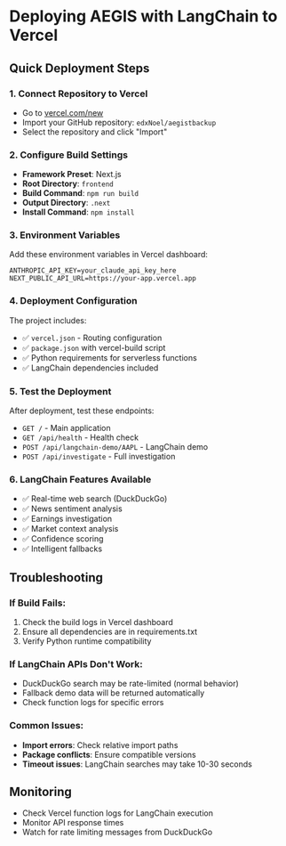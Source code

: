 # Deploying AEGIS with LangChain to Vercel

## Quick Deployment Steps

### 1. Connect Repository to Vercel
- Go to [vercel.com/new](https://vercel.com/new)
- Import your GitHub repository: `edxNoel/aegistbackup`
- Select the repository and click "Import"

### 2. Configure Build Settings
- **Framework Preset**: Next.js
- **Root Directory**: `frontend`
- **Build Command**: `npm run build`
- **Output Directory**: `.next`
- **Install Command**: `npm install`

### 3. Environment Variables
Add these environment variables in Vercel dashboard:

```
ANTHROPIC_API_KEY=your_claude_api_key_here
NEXT_PUBLIC_API_URL=https://your-app.vercel.app
```

### 4. Deployment Configuration
The project includes:
- ✅ `vercel.json` - Routing configuration
- ✅ `package.json` with vercel-build script
- ✅ Python requirements for serverless functions
- ✅ LangChain dependencies included

### 5. Test the Deployment
After deployment, test these endpoints:
- `GET /` - Main application
- `GET /api/health` - Health check
- `POST /api/langchain-demo/AAPL` - LangChain demo
- `POST /api/investigate` - Full investigation

### 6. LangChain Features Available
- ✅ Real-time web search (DuckDuckGo)
- ✅ News sentiment analysis
- ✅ Earnings investigation
- ✅ Market context analysis
- ✅ Confidence scoring
- ✅ Intelligent fallbacks

## Troubleshooting

### If Build Fails:
1. Check the build logs in Vercel dashboard
2. Ensure all dependencies are in requirements.txt
3. Verify Python runtime compatibility

### If LangChain APIs Don't Work:
- DuckDuckGo search may be rate-limited (normal behavior)
- Fallback demo data will be returned automatically
- Check function logs for specific errors

### Common Issues:
- **Import errors**: Check relative import paths
- **Package conflicts**: Ensure compatible versions
- **Timeout issues**: LangChain searches may take 10-30 seconds

## Monitoring
- Check Vercel function logs for LangChain execution
- Monitor API response times
- Watch for rate limiting messages from DuckDuckGo